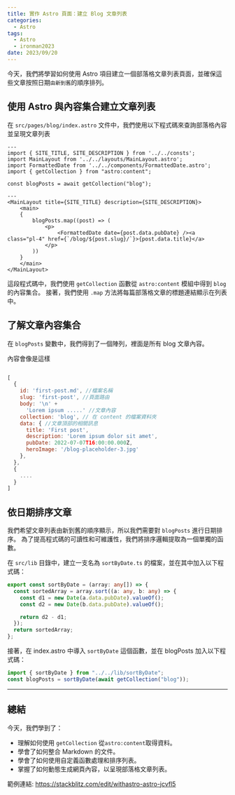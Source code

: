 ```yaml
---
title: 實作 Astro 頁面：建立 Blog 文章列表
categories:
  - Astro
tags:
  - Astro
  - ironman2023
date: 2023/09/20
---
```


今天，我們將學習如何使用 Astro 項目建立一個部落格文章列表頁面，並確保這些文章按照日期`由新到舊`的順序排列。

## 使用 Astro 與內容集合建立文章列表

在 `src/pages/blog/index.astro` 文件中，我們使用以下程式碼來查詢部落格內容並呈現文章列表

```astro
---
import { SITE_TITLE, SITE_DESCRIPTION } from '../../consts';
import MainLayout from '../../layouts/MainLayout.astro';
import FormattedDate from '../../components/FormattedDate.astro';
import { getCollection } from "astro:content";

const blogPosts = await getCollection("blog");

---
<MainLayout title={SITE_TITLE} description={SITE_DESCRIPTION}>
	<main>
	{
		blogPosts.map((post) => (
			<p>
				<FormattedDate date={post.data.pubDate} /><a class="pl-4" href={`/blog/${post.slug}/`}>{post.data.title}</a>
			</p>
		))
	}
	</main>
</MainLayout>
```

這段程式碼中，我們使用 `getCollection` 函數從 `astro:content` 模組中得到 `blog` 的內容集合。
接著，我們使用 `.map` 方法將每篇部落格文章的標題連結顯示在列表中。

## 了解文章內容集合

在 `blogPosts` 變數中，我們得到了一個陣列，裡面是所有 blog 文章內容。

內容會像是這樣

```js

[
  {
    id: 'first-post.md', //檔案名稱
    slug: 'first-post', //頁面路由
    body: '\n' +
      'Lorem ipsum .....' //文章內容
    collection: 'blog', // 在 content 的檔案資料夾
    data: { //文章頂部的相關訊息
      title: 'First post',
      description: 'Lorem ipsum dolor sit amet',
      pubDate: 2022-07-07T16:00:00.000Z,
      heroImage: '/blog-placeholder-3.jpg'
    },
  },
  {
    ....
  }
]
```

## 依日期排序文章

我們希望文章列表由新到舊的順序顯示，所以我們需要對 `blogPosts` 進行日期排序。
為了提高程式碼的可讀性和可維護性，我們將排序邏輯提取為一個單獨的函數。

在 `src/lib` 目錄中，建立一支名為 `sortByDate.ts` 的檔案，並在其中加入以下程式碼：

```ts
export const sortByDate = (array: any[]) => {
  const sortedArray = array.sort((a: any, b: any) => {
    const d1 = new Date(a.data.pubDate).valueOf();
    const d2 = new Date(b.data.pubDate).valueOf();

    return d2 - d1;
  });
  return sortedArray;
};
```

接著，在 index.astro 中導入 `sortByDate` 這個函數，並在 blogPosts 加入以下程式碼：

```ts
import { sortByDate } from "../../lib/sortByDate";
const blogPosts = sortByDate(await getCollection("blog"));
```

---

## 總結

今天，我們學到了：

- 理解如何使用 `getCollection` 從`astro:content`取得資料。
- 學會了如何整合 Markdown 的文件。
- 學會了如何使用自定義函數處理和排序列表。
- 掌握了如何動態生成網頁內容，以呈現部落格文章列表。

範例連結: https://stackblitz.com/edit/withastro-astro-jcvfl5
